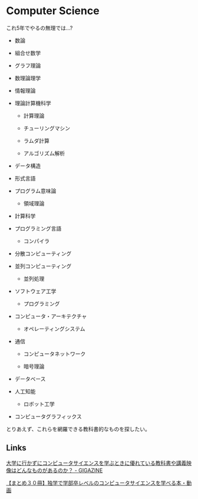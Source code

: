 # Computer Science

これ5年でやるの無理では...?

*  数論

*  組合せ数学

*  グラフ理論

*  数理論理学

*  情報理論

*  理論計算機科学

     * 計算理論

     * チューリングマシン

     * ラムダ計算

     * アルゴリズム解析

*  データ構造

*  形式言語

*  プログラム意味論

     * 領域理論

*  計算科学

*  プログラミング言語

     * コンパイラ

*  分散コンピューティング

*  並列コンピューティング

     * 並列処理

*  ソフトウェア工学

     * プログラミング

*  コンピュータ・アーキテクチャ

     * オペレーティングシステム

*  通信

     * コンピュータネットワーク

     * 暗号理論

*  データベース

*  人工知能

     * ロボット工学

*  コンピュータグラフィックス

とりあえず、これらを網羅できる教科書的なものを探したい。

## Links

[大学に行かずにコンピュータサイエンスを学ぶときに優れている教科書や講義映像はどんなものがあるのか？ - GIGAZINE](https://gigazine.net/news/20200624-teach-yourself-computer-science/)

[【まとめ３０冊】独学で学部卒レベルのコンピュータサイエンスを学べる本・動画](https://poland-it-blog.com/cs/)
